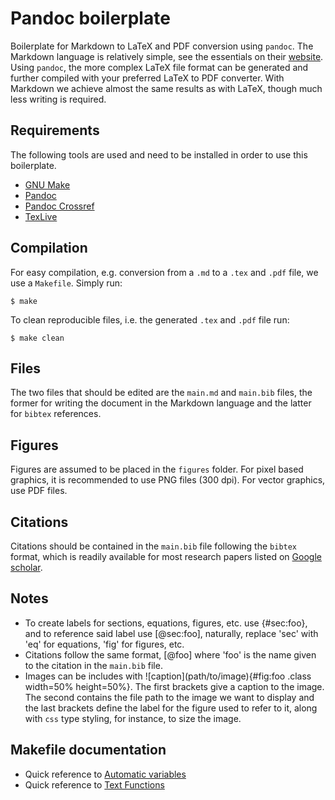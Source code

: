 # Pandoc boilerplate
Boilerplate for Markdown to LaTeX and PDF conversion using `pandoc`. The Markdown language is relatively simple, see the essentials on their 
[website](https://www.markdownguide.org/cheat-sheet/). Using `pandoc`, the more complex LaTeX file format can be generated and further compiled 
with your preferred LaTeX to PDF converter. With Markdown we achieve almost the same results as with LaTeX, though much less writing is required.

## Requirements

The following tools are used and need to be installed in order to use this boilerplate.
- [GNU Make](https://www.gnu.org/software/make/)
- [Pandoc](https://pandoc.org/)
- [Pandoc Crossref](https://archlinux.org/packages/extra/x86_64/pandoc-crossref/)
- [TexLive](https://www.tug.org/texlive/)

## Compilation

For easy compilation, e.g. conversion from a `.md` to a `.tex` and `.pdf` file, we use a `Makefile`. Simply run:
```
$ make
```
To clean reproducible files, i.e. the generated `.tex` and `.pdf` file run:
```
$ make clean
```

## Files

The two files that should be edited are the `main.md` and `main.bib` files, the former for writing the document in the Markdown language and 
the latter for `bibtex` references.

## Figures

Figures are assumed to be placed in the `figures` folder. For pixel based graphics, it is recommended to use PNG files (300 dpi). For vector 
graphics, use PDF files.

## Citations

Citations should be contained in the `main.bib` file following the `bibtex` format, which is readily available for most research papers listed on 
[Google scholar](https://scholar.google.be/).

## Notes

- To create labels for sections, equations, figures, etc. use \{\#sec:foo\}, and to reference said label use \[\@sec:foo\], naturally,
replace 'sec' with 'eq' for equations, 'fig' for figures, etc.
- Citations follow the same format, \[@foo\] where 'foo' is the name given to the citation in the `main.bib` file.
- Images can be includes with \!\[caption\]\(path/to/image\)\{\#fig:foo .class width=50\% height=50\%\}. The first brackets
give a caption to the image. The second contains the file path to the image we want to display and the last brackets define the
label for the figure used to refer to it, along with `css` type styling, for instance, to size the image.

## Makefile documentation

- Quick reference to [Automatic variables](https://www.gnu.org/software/make/manual/make.html#Automatic-Variables)
- Quick reference to [Text Functions](https://www.gnu.org/software/make/manual/html_node/Text-Functions.html)
